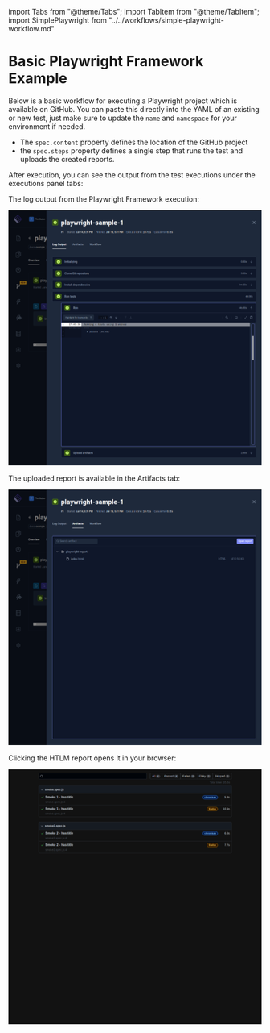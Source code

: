 import Tabs from "@theme/Tabs";
import TabItem from "@theme/TabItem";
import SimplePlaywright from "../../workflows/simple-playwright-workflow.md"

# Basic Playwright Framework Example

Below is a basic workflow for executing a Playwright project which is available
on GitHub. You can paste this directly into the YAML of an existing or new test, just make
sure to update the `name` and `namespace` for your environment if needed.

- The `spec.content` property defines the location of the GitHub project
- the `spec.steps` property defines a single step that runs the test and uploads the created reports.

<SimplePlaywright/>

After execution, you can see the output from the test executions under the executions panel tabs:

<Tabs>
<TabItem value="logs" label="Log Output" default>

The log output from the Playwright Framework execution:

![Playwright Framework Log Output](images/basic-playwright-log-output.png)

</TabItem>
<TabItem value="artifacts" label="Artifacts" default>

The uploaded report is available in the Artifacts tab:

![Playwright Framework Artifacts](images/basic-playwright-artifacts.png)

</TabItem>

<TabItem value="htlm-report" label="HTLM Report" default>

Clicking the HTLM report opens it in your browser:

![Playwright Framework HTLM Report](images/basic-playwright-html-report.png)

</TabItem>
</Tabs>

